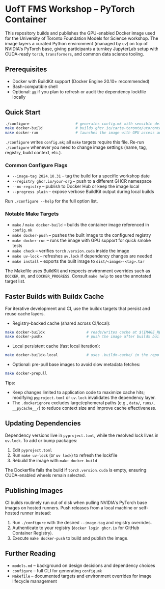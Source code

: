 # UofT FMS Workshop – PyTorch Container

This repository builds and publishes the GPU-enabled Docker image used for the University of Toronto Foundation Models for Science workshop. The image layers a curated Python environment (managed by `uv`) on top of NVIDIA's PyTorch base, giving participants a turnkey JupyterLab setup with CUDA-ready `torch`, `transformers`, and common data science tooling.

## Prerequisites

- Docker with BuildKit support (Docker Engine 20.10+ recommended)
- Bash-compatible shell
- Optional: [`uv`](https://docs.astral.sh/uv/) if you plan to refresh or audit the dependency lockfile locally

## Quick Start

```bash
./configure                     # generates config.mk with sensible defaults
make docker-build               # builds ghcr.io/carte-toronto/utoronto-fms-workshop-pytorch:latest
make docker-run                 # launches the image with GPU access and Jupyter port 8888
```

`./configure` writes `config.mk`; all `make` targets require this file. Re-run `./configure` whenever you need to change image settings (name, tag, registry, build context, etc.).

### Common Configure Flags

- `--image-tag 2024.10.31` – tag the build for a specific workshop date
- `--registry ghcr.io/your-org` – push to a different GHCR namespace
- `--no-registry` – publish to Docker Hub or keep the image local
- `--progress plain` – expose verbose BuildKit output during local builds

Run `./configure --help` for the full option list.

### Notable Make Targets

- `make` / `make docker-build` – builds the container image referenced in `config.mk`
- `make docker-push` – pushes the built image to the configured registry
- `make docker-run` – runs the image with GPU support for quick smoke tests
- `make check` – verifies `torch.version.cuda` inside the image
- `make uv-lock` – refreshes `uv.lock` if dependency changes are needed
- `make install` – exports the built image to `dist/<image>-<tag>.tar`

The Makefile uses BuildKit and respects environment overrides such as `DOCKER`, `UV`, and `DOCKER_PROGRESS`. Consult `make help` to see the annotated target list.

## Faster Builds with Buildx Cache

For iterative development and CI, use the buildx targets that persist and reuse cache layers.

- Registry-backed cache (shared across CI/local):

```bash
make docker-buildx                   # reads/writes cache at $(IMAGE_REF):buildcache
make docker-pushx                    # push the image after buildx build
```

- Local persistent cache (fast local iteration):

```bash
make docker-buildx-local             # uses .buildx-cache/ in the repo
```

- Optional: pre-pull base images to avoid slow metadata fetches:

```bash
make docker-prepull
```

Tips:
- Keep changes limited to application code to maximize cache hits; modifying `pyproject.toml` or `uv.lock` invalidates the dependency layer.
- The `.dockerignore` excludes large/ephemeral paths (e.g., `data/`, `runs/`, `__pycache__/`) to reduce context size and improve cache effectiveness.

## Updating Dependencies

Dependency versions live in `pyproject.toml`, while the resolved lock lives in `uv.lock`. To add or bump packages:

1. Edit `pyproject.toml`
2. Run `make uv-lock` (or `uv lock`) to refresh the lockfile
3. Rebuild the image with `make docker-build`

The Dockerfile fails the build if `torch.version.cuda` is empty, ensuring CUDA-enabled wheels remain selected.

## Publishing Images

CI builds routinely run out of disk when pulling NVIDIA's PyTorch base images on hosted runners. Push releases from a local machine or self-hosted runner instead:

1. Run `./configure` with the desired `--image-tag` and registry overrides.
2. Authenticate to your registry (`docker login ghcr.io` for GitHub Container Registry).
3. Execute `make docker-push` to build and publish the image.

## Further Reading

- `models.md` – background on design decisions and dependency choices
- `configure` – full CLI for generating `config.mk`
- `Makefile` – documented targets and environment overrides for image lifecycle management

